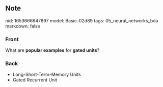 ## Note
nid: 1653666647897
model: Basic-02d89
tags: 05_neural_networks_bda
markdown: false

### Front
What are <b>popular examples</b> for <b>gated units</b>?

### Back
<ul><li>Long-Short-Term-Memory Units</li><li>Gated Recurrent Unit</li></ul>
